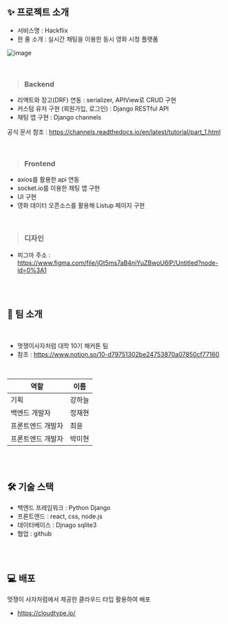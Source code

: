 
## ✨ 프로젝트 소개
- 서비스명 : Hackflix
- 한 줄 소개 : 실시간 채팅을 이용한 동시 영화 시청 플랫폼

![image](https://user-images.githubusercontent.com/88773219/187879850-b9f26272-31ef-4a7c-a88f-cee4f99d49cd.png)



<br>


> ### Backend

- 리액트와 장고(DRF) 연동 : serializer, APIView로 CRUD 구현
- 커스텀 유저 구현 (회원가입, 로그인) : Django RESTful API
- 채팅 앱 구현 : Django channels

공식 문서 참조 : https://channels.readthedocs.io/en/latest/tutorial/part_1.html

<br>

> ### Frontend

 - axios를 활용한 api 연동
 - socket.io를 이용한 채팅 앱 구현
 - UI 구현
 - 영화 데이터 오픈소스를 활용해 Listup 페이지 구현
 
 <br>
 

> ### 디자인
- 피그마 주소 : https://www.figma.com/file/jGt5ms7aB4niYuZBwoU6lP/Untitled?node-id=0%3A1

<br>
<br>

## 🙋 팀 소개

<br>

- 멋쟁이사자처럼 대학 10기 해커톤 팀
- 참조 : https://www.notion.so/10-d79751302be24753870a07850cf77160

<br>

|    역할    |   이름   |
| ----------------- | ------ |
| 기획 | 강하늘 |
| 백엔드 개발자 | 정재현 |
| 프론트엔드 개발자 | 최윤 |
| 프론트엔드 개발자 | 박미현 |

<br>
<br>

## 🛠 기술 스택
- 백엔드 프레임워크 : Python Django
- 프론트엔드 : react, css, node.js
- 데이터베이스 : Djnago sqlite3
- 협업 : github

<br>
<br>

## 💻 배포
멋쟁이 사자처럼에서 제공한 클라우드 타입 활용하여 배포
- https://cloudtype.io/
